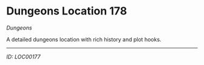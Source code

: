 # Dungeons Location 178

*Dungeons*

A detailed dungeons location with rich history and plot hooks.

---
*ID: LOC00177*